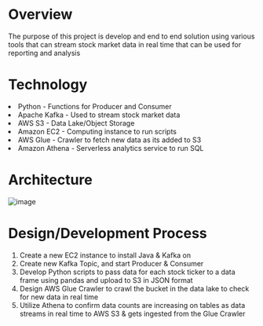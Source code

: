 # Overview
The purpose of this project is develop and end to end solution using various tools that can stream stock market data in real time that can be used for reporting and analysis

# Technology
<li>Python - Functions for Producer and Consumer</li>
<li>Apache Kafka - Used to stream stock market data</li>
<li>AWS S3 - Data Lake/Object Storage</li>
<li>Amazon EC2 - Computing instance to run scripts</li>
<li>AWS Glue - Crawler to fetch new data as its added to S3</li>
<li>Amazon Athena - Serverless analytics service to run SQL</li>

# Architecture
![image](https://github.com/claydoers/stock-market-real-time-streaming-project/assets/109707159/6b38852f-e1a5-46fb-ae43-f0f8c425c387)

# Design/Development Process
<ol type="1">
  <li>Create a new EC2 instance to install Java & Kafka on</li>
  <li>Create new Kafka Topic, and start Producer & Consumer</li>
  <li>Develop Python scripts to pass data for each stock ticker to a data frame using pandas and upload to S3 in JSON format</li>
  <li>Design AWS Glue Crawler to crawl the bucket in the data lake to check for new data in real time</li>
  <li>Utilize Athena to confirm data counts are increasing on tables as data streams in real time to AWS S3 & gets ingested from the Glue Crawler</li>
</ol>
